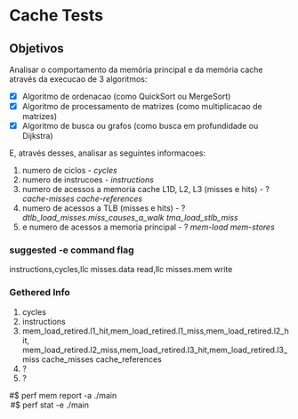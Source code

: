 # Cache Tests

## Objetivos

Analisar o comportamento da memória principal e da memória cache através da execucao de 3 algoritmos:
- [X] Algoritmo de ordenacao (como QuickSort ou MergeSort)
- [X] Algoritmo de processamento de matrizes (como multiplicacao de matrizes)
- [X] Algoritmo de busca ou grafos (como busca em profundidade ou Dijkstra)

E, através desses, analisar as seguintes informacoes:
1. numero de ciclos - _cycles_
2. numero de instrucoes - _instructions_
3. numero de acessos a memoria cache L1D, L2, L3 (misses e hits) - ? _cache-misses_ _cache-references_
4. numero de acessos a TLB (misses e hits) - ? _dtlb_load_misses.miss_causes_a_walk_ _tma_load_stlb_miss_ 
5. e numero de acessos a memoria principal - ? _mem-load_ _mem-stores_
   

### suggested -e command flag 

instructions,cycles,llc misses.data read,llc misses.mem write

### Gethered Info

1. cycles
2. instructions
3. mem_load_retired.l1_hit,mem_load_retired.l1_miss,mem_load_retired.l2_hit,
   mem_load_retired.l2_miss,mem_load_retired.l3_hit,mem_load_retired.l3_miss
   cache_misses
   cache_references
4. ?
5. ?

#$ perf mem report -a ./main <OPTION> <SIZE>
#$ perf stat -e <PARAMS> ./main <OPTION> <SIZE>